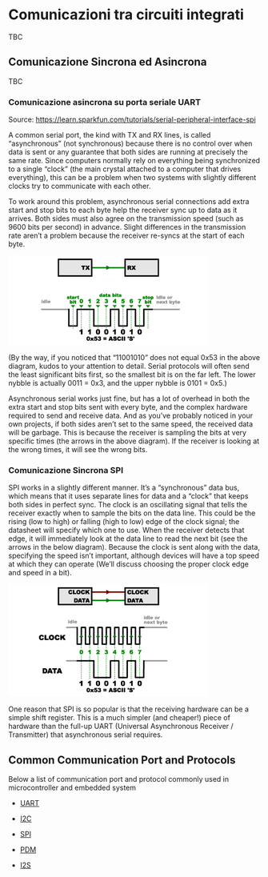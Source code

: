 # Comunicazioni tra circuiti integrati

TBC

## Comunicazione Sincrona ed Asincrona

TBC

### Comunicazione asincrona su porta seriale UART
Source: https://learn.sparkfun.com/tutorials/serial-peripheral-interface-spi 

A common serial port, the kind with TX and RX lines, is called “asynchronous” (not synchronous) because there is no control over when data is sent or any guarantee that both sides are running at precisely the same rate. Since computers normally rely on everything being synchronized to a single “clock” (the main crystal attached to a computer that drives everything), this can be a problem when two systems with slightly different clocks try to communicate with each other.

To work around this problem, asynchronous serial connections add extra start and stop bits to each byte help the receiver sync up to data as it arrives. Both sides must also agree on the transmission speed (such as 9600 bits per second) in advance. Slight differences in the transmission rate aren’t a problem because the receiver re-syncs at the start of each byte.


![alt text](async_serial_communication.png "Comunicazione asincrona")

(By the way, if you noticed that “11001010” does not equal 0x53 in the above diagram, kudos to your attention to detail. Serial protocols will often send the least significant bits first, so the smallest bit is on the far left. The lower nybble is actually 0011 = 0x3, and the upper nybble is 0101 = 0x5.)

Asynchronous serial works just fine, but has a lot of overhead in both the extra start and stop bits sent with every byte, and the complex hardware required to send and receive data. And as you’ve probably noticed in your own projects, if both sides aren’t set to the same speed, the received data will be garbage. This is because the receiver is sampling the bits at very specific times (the arrows in the above diagram). If the receiver is looking at the wrong times, it will see the wrong bits.

### Comunicazione Sincrona SPI

SPI works in a slightly different manner. It’s a “synchronous” data bus, which means that it uses separate lines for data and a “clock” that keeps both sides in perfect sync. The clock is an oscillating signal that tells the receiver exactly when to sample the bits on the data line. This could be the rising (low to high) or falling (high to low) edge of the clock signal; the datasheet will specify which one to use. When the receiver detects that edge, it will immediately look at the data line to read the next bit (see the arrows in the below diagram). Because the clock is sent along with the data, specifying the speed isn’t important, although devices will have a top speed at which they can operate (We’ll discuss choosing the proper clock edge and speed in a bit).

![alt text](sync_spi_communication.png "Comunicazione asincrona")

One reason that SPI is so popular is that the receiving hardware can be a simple shift register. This is a much simpler (and cheaper!) piece of hardware than the full-up UART (Universal Asynchronous Receiver / Transmitter) that asynchronous serial requires.

## Common Communication Port and Protocols

Below a list of communication port and protocol commonly used in microcontroller and embedded system

 * [UART](manuscript/UART_universal_asynchronous_receiver_transmitter.md)
 * [I2C](manuscript/I2C_inter_integrated_circuit.md)
 * [SPI](manuscript/SPI_serial_parall_interface.md)

 * [PDM](manuscript/PDM_pulse_density_modulation.md)
 * [I2S](manuscript/I2S_inter_ic_sound.md)